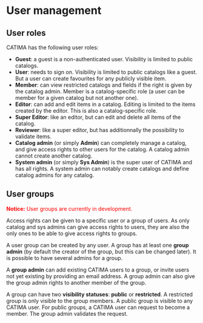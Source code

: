 # User management


## User roles

CATIMA has the following user roles:

- **Guest**: a guest is a non-authenticated user. Visibility is limited to public catalogs.
- **User**: needs to sign on. Visibility is limited to public catalogs like a guest. But a user can create favourites for any publicly visible item.
- **Member**: can view restricted catalogs and fields if the right is given by the catalog admin. Member is a catalog-specific role (a user can be member for a given catalog but not another one).
- **Editor**: can add and edit items in a catalog. Editing is limited to the items created by the editor. This is also a catalog-specific role.
- **Super Editor**: like an editor, but can edit and delete all items of the catalog.
- **Reviewer**: like a super editor, but has additionnally the possibility to validate items.
- **Catalog admin** (or simply **Admin**) can completely manage a catalog, and give access rights to other users for the catalog. A catalog admin cannot create another catalog.
- **System admin** (or simply **Sys Admin**) is the super user of CATIMA and has all rights. A system admin can notably create catalogs and define catalog admins for any catalog.


## User groups

<p style="color: #f00;"><b>Notice:</b> User groups are currently in development.</p>

Access rights can be given to a specific user or a group of users. As only catalog and sys admins can give access rights to users, they are also the only ones to be able to give access rights to groups.

A user group can be created by any user. A group has at least one **group admin** (by default the creator of the group, but this can be changed later). It is possible to have several admins for a group.

A **group admin** can add existing CATIMA users to a group, or invite users not yet existing by providing an email address. A group admin can also give the group admin rights to another member of the group.

A group can have two **visibility statuses**: **public** or **restricted**. A restricted group is only visible to the group members. A public group is visible to any CATIMA user. For public groups, a CATIMA user can request to become a member. The group admin validates the request.

